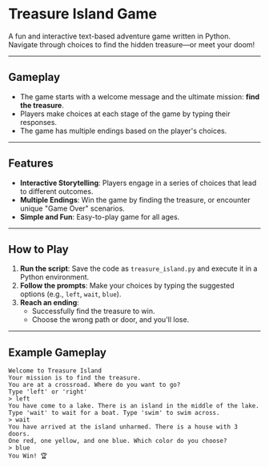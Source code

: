 # Treasure Island Game

A fun and interactive text-based adventure game written in Python. Navigate through choices to find the hidden treasure—or meet your doom!

---

## Gameplay

- The game starts with a welcome message and the ultimate mission: **find the treasure**.
- Players make choices at each stage of the game by typing their responses.
- The game has multiple endings based on the player's choices.

---

## Features

- **Interactive Storytelling**: Players engage in a series of choices that lead to different outcomes.
- **Multiple Endings**: Win the game by finding the treasure, or encounter unique "Game Over" scenarios.
- **Simple and Fun**: Easy-to-play game for all ages.

---

## How to Play

1. **Run the script**: Save the code as `treasure_island.py` and execute it in a Python environment.
2. **Follow the prompts**: Make your choices by typing the suggested options (e.g., `left`, `wait`, `blue`).
3. **Reach an ending**:
   - Successfully find the treasure to win.
   - Choose the wrong path or door, and you'll lose.

---

## Example Gameplay

```plaintext
Welcome to Treasure Island
Your mission is to find the treasure.
You are at a crossroad. Where do you want to go? 
Type 'left' or 'right'
> left
You have come to a lake. There is an island in the middle of the lake. 
Type 'wait' to wait for a boat. Type 'swim' to swim across.
> wait
You have arrived at the island unharmed. There is a house with 3 doors. 
One red, one yellow, and one blue. Which color do you choose?
> blue
You Win! 🏆
